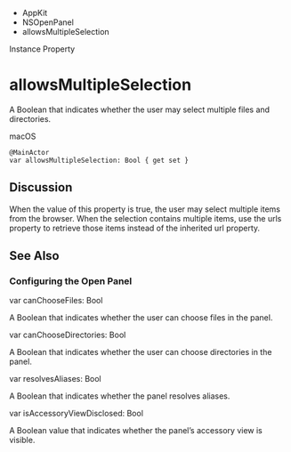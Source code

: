 

- AppKit
- NSOpenPanel
-  allowsMultipleSelection 

Instance Property

# allowsMultipleSelection

A Boolean that indicates whether the user may select multiple files and directories.

macOS

``` source
@MainActor
var allowsMultipleSelection: Bool { get set }
```

## Discussion

When the value of this property is true, the user may select multiple items from the browser. When the selection contains multiple items, use the urls property to retrieve those items instead of the inherited url property.

## See Also

### Configuring the Open Panel

var canChooseFiles: Bool

A Boolean that indicates whether the user can choose files in the panel.

var canChooseDirectories: Bool

A Boolean that indicates whether the user can choose directories in the panel.

var resolvesAliases: Bool

A Boolean that indicates whether the panel resolves aliases.

var isAccessoryViewDisclosed: Bool

A Boolean value that indicates whether the panel’s accessory view is visible.

